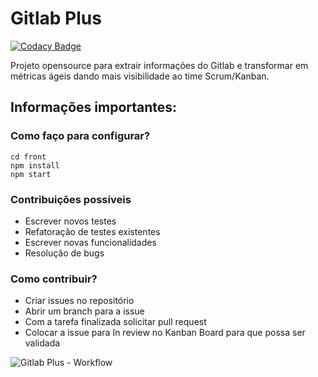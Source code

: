 # Gitlab Plus #

[![Codacy Badge](https://api.codacy.com/project/badge/Grade/76a9bb7a1c49453e9c86e0939c53396c)](https://app.codacy.com/gh/Indra-JPs/gitlab-plus?utm_source=github.com&utm_medium=referral&utm_content=Indra-JPs/gitlab-plus&utm_campaign=Badge_Grade_Dashboard)

Projeto opensource para extrair informações do Gitlab e transformar em métricas ágeis dando mais visibilidade ao time Scrum/Kanban.

## Informações importantes:

### Como faço para configurar? ###
```
cd front
npm install
npm start
```

### Contribuições possíveis ###
* Escrever novos testes
* Refatoração de testes existentes
* Escrever novas funcionalidades
* Resolução de bugs

### Como contribuir? ###
* Criar issues no repositório
* Abrir um branch para a issue 
* Com a tarefa finalizada solicitar pull request
* Colocar a issue para In review no Kanban Board para que possa ser validada


![Gitlab Plus - Workflow](https://github.com/Indra-JPs/gitlab-plus/workflows/Gitlab%20Plus%20-%20Workflow/badge.svg)
